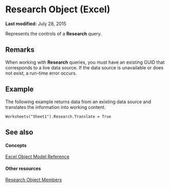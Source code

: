 
# Research Object (Excel)

 **Last modified:** July 28, 2015

Represents the controls of a  **Research** query.

## Remarks

When working with  **Research** queries, you must have an existing GUID that corresponds to a live data source. If the data source is unavailable or does not exist, a run-time error occurs.


## Example

The following example returns data from an existing data source and translates the information into working content.


```
Worksheets("Sheet1").Research.Translate = True
```


## See also


#### Concepts


 [Excel Object Model Reference](11ea8598-8a20-92d5-f98b-0da04263bf2c.md)
#### Other resources


 [Research Object Members](c749811e-c5ee-4d35-ef27-f6b1aedffc99.md)
